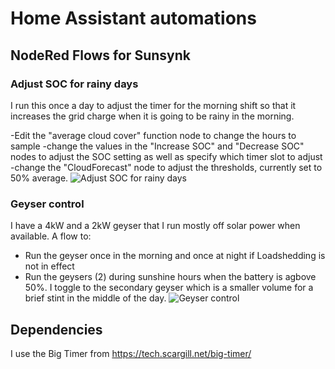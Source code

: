 # Home Assistant automations
## NodeRed Flows for Sunsynk 
### Adjust SOC for rainy days
I run this once a day to adjust the timer for the morning shift so that it increases the grid charge when it is going to be rainy in the morning. 

-Edit the "average cloud cover" function node to change the hours to sample 
-change the values in the "Increase SOC" and "Decrease SOC" nodes to adjust the SOC setting as well as specify which timer slot to adjust
-change the "CloudForecast" node to adjust the thresholds, currently set to 50% average. 
![Adjust SOC for rainy days](https://github.com/jimilutz/HA/assets/89185715/0e5ae76d-e67e-4a0f-9834-893498bba773)

### Geyser control
I have a 4kW and a 2kW geyser that I run mostly off solar power when available.
A flow to:
- Run the geyser once in the morning and once at night if Loadshedding is not in effect
- Run the geysers (2) during sunshine hours when the battery is agbove 50%. I toggle to the secondary geyser which is a smaller volume for a brief stint in the middle of the day.
![Geyser control](https://github.com/jimilutz/HA/assets/89185715/5adead01-923c-4406-a6dd-e5aed9a77255)

## Dependencies
I use the Big Timer from https://tech.scargill.net/big-timer/ 
